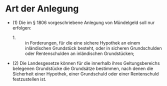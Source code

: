 # Art der Anlegung

- (1) Die im § 1806 vorgeschriebene Anlegung von Mündelgeld soll nur erfolgen: <dl style="font-weight:normal;font-style:normal;text-decoration:none;"><dt>1.</dt><dd style="font-weight:normal;font-style:normal;text-decoration:none;"><div>in Forderungen, für die eine sichere Hypothek an einem inländischen Grundstück besteht, oder in sicheren Grundschulden oder Rentenschulden an inländischen Grundstücken;

- (2) Die Landesgesetze können für die innerhalb ihres Geltungsbereichs belegenen Grundstücke die Grundsätze bestimmen, nach denen die Sicherheit einer Hypothek, einer Grundschuld oder einer Rentenschuld festzustellen ist.

